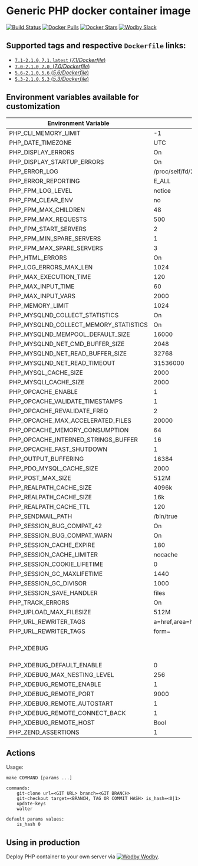 # Generic PHP docker container image

[![Build Status](https://travis-ci.org/wodby/php.svg?branch=master)](https://travis-ci.org/wodby/php)
[![Docker Pulls](https://img.shields.io/docker/pulls/wodby/php.svg)](https://hub.docker.com/r/wodby/php)
[![Docker Stars](https://img.shields.io/docker/stars/wodby/php.svg)](https://hub.docker.com/r/wodby/php)
[![Wodby Slack](http://slack.wodby.com/badge.svg)](http://slack.wodby.com)

## Supported tags and respective `Dockerfile` links:

- [`7.1-2.1.0`, `7.1`, `latest` (*7.1/Dockerfile*)](https://github.com/wodby/php/tree/master/7.1/Dockerfile)
- [`7.0-2.1.0`, `7.0`, (*7.0/Dockerfile*)](https://github.com/wodby/php/tree/master/7.0/Dockerfile)
- [`5.6-2.1.0`, `5.6` (*5.6/Dockerfile*)](https://github.com/wodby/php/tree/master/5.6/Dockerfile)
- [`5.3-2.1.0`, `5.3` (*5.3/Dockerfile*)](https://github.com/wodby/php/tree/master/5.3/Dockerfile)

## Environment variables available for customization

| Environment Variable | Default Value | Description |
| -------------------- | ------------- | ----------- |
| PHP_CLI_MEMORY_LIMIT                  | -1        | |
| PHP_DATE_TIMEZONE                     | UTC       | |
| PHP_DISPLAY_ERRORS                    | On        | |
| PHP_DISPLAY_STARTUP_ERRORS            | On        | |
| PHP_ERROR_LOG                         | /proc/self/fd/2 | |
| PHP_ERROR_REPORTING                   | E_ALL     | |
| PHP_FPM_LOG_LEVEL                     | notice    | |
| PHP_FPM_CLEAR_ENV                     | no        | 5.3 N/A |
| PHP_FPM_MAX_CHILDREN                  | 48        | |
| PHP_FPM_MAX_REQUESTS                  | 500       | |
| PHP_FPM_START_SERVERS                 | 2         | |
| PHP_FPM_MIN_SPARE_SERVERS             | 1         | |
| PHP_FPM_MAX_SPARE_SERVERS             | 3         | |
| PHP_HTML_ERRORS                       | On        | 5.3 only |
| PHP_LOG_ERRORS_MAX_LEN                | 1024      | |
| PHP_MAX_EXECUTION_TIME                | 120       | |
| PHP_MAX_INPUT_TIME                    | 60        | |
| PHP_MAX_INPUT_VARS                    | 2000      | |
| PHP_MEMORY_LIMIT                      | 1024      | |
| PHP_MYSQLND_COLLECT_STATISTICS        | On        | |
| PHP_MYSQLND_COLLECT_MEMORY_STATISTICS | On        | |
| PHP_MYSQLND_MEMPOOL_DEFAULT_SIZE      | 16000     | >=5.6 |
| PHP_MYSQLND_NET_CMD_BUFFER_SIZE       | 2048      | |
| PHP_MYSQLND_NET_READ_BUFFER_SIZE      | 32768     | |
| PHP_MYSQLND_NET_READ_TIMEOUT          | 31536000  | >=5.6 |
| PHP_MYSQL_CACHE_SIZE                  | 2000      | <=5.6 |
| PHP_MYSQLI_CACHE_SIZE                 | 2000      | |
| PHP_OPCACHE_ENABLE                    | 1         | |
| PHP_OPCACHE_VALIDATE_TIMESTAMPS       | 1         | |
| PHP_OPCACHE_REVALIDATE_FREQ           | 2         | |
| PHP_OPCACHE_MAX_ACCELERATED_FILES     | 20000     | |
| PHP_OPCACHE_MEMORY_CONSUMPTION        | 64        | |
| PHP_OPCACHE_INTERNED_STRINGS_BUFFER   | 16        | |
| PHP_OPCACHE_FAST_SHUTDOWN             | 1         | |
| PHP_OUTPUT_BUFFERING                  | 16384     | |
| PHP_PDO_MYSQL_CACHE_SIZE              | 2000      | |
| PHP_POST_MAX_SIZE                     | 512M      | |
| PHP_REALPATH_CACHE_SIZE               | 4096k     | >=7.0 |
| PHP_REALPATH_CACHE_SIZE               | 16k       | <=5.6 |
| PHP_REALPATH_CACHE_TTL                | 120       | |
| PHP_SENDMAIL_PATH                     | /bin/true | |
| PHP_SESSION_BUG_COMPAT_42             | On        | 5.3 only |
| PHP_SESSION_BUG_COMPAT_WARN           | On        | 5.3 only |
| PHP_SESSION_CACHE_EXPIRE              | 180       | |
| PHP_SESSION_CACHE_LIMITER             | nocache   | |
| PHP_SESSION_COOKIE_LIFETIME           | 0         | |
| PHP_SESSION_GC_MAXLIFETIME            | 1440      | |
| PHP_SESSION_GC_DIVISOR                | 1000      | |
| PHP_SESSION_SAVE_HANDLER              | files     | |
| PHP_TRACK_ERRORS                      | On        | | 
| PHP_UPLOAD_MAX_FILESIZE               | 512M      | |
| PHP_URL_REWRITER_TAGS                 | a=href,area=href,frame=src,input=src,form=fakeentry | |
| PHP_URL_REWRITER_TAGS                 | form=     | 7.1 |
| PHP_XDEBUG                            |           | Set any value to enable |
| PHP_XDEBUG_DEFAULT_ENABLE             | 0         | |
| PHP_XDEBUG_MAX_NESTING_LEVEL          | 256       | |
| PHP_XDEBUG_REMOTE_ENABLE              | 1         | |
| PHP_XDEBUG_REMOTE_PORT                | 9000      | |
| PHP_XDEBUG_REMOTE_AUTOSTART           | 1         | |
| PHP_XDEBUG_REMOTE_CONNECT_BACK        | 1         | |
| PHP_XDEBUG_REMOTE_HOST                | Bool      | localhost | |
| PHP_ZEND_ASSERTIONS                   | 1         | 7.x only |

## Actions

Usage:
```
make COMMAND [params ...]
 
commands:
    git-clone url=<GIT URL> branch=<GIT BRANCH>   
    git-checkout target=<BRANCH, TAG OR COMMIT HASH> is_hash=<0|1>   
    update-keys
    walter
    
default params values:
    is_hash 0
```

## Using in production

Deploy PHP container to your own server via [![Wodby](https://www.google.com/s2/favicons?domain=wodby.com) Wodby](https://wodby.com).
